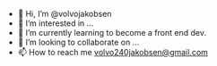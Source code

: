 - 👋 Hi, I’m @volvojakobsen
- 👀 I’m interested in ...
- 🌱 I’m currently learning to become a front end dev.
- 💞️ I’m looking to collaborate on ...
- 📫 How to reach me volvo240jakobsen@gmail.com

<!---
volvojakobsen/volvojakobsen is a ✨ special ✨ repository because its `README.md` (this file) appears on your GitHub profile.
You can click the Preview link to take a look at your changes.
--->
